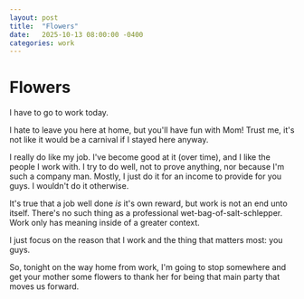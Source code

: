 ```yaml
---
layout: post
title:  "Flowers"
date:   2025-10-13 08:00:00 -0400
categories: work
---
```

# Flowers

I have to go to work today.

I hate to leave you here at home, but you'll have fun with Mom! Trust me, it's not like it would be a carnival if I stayed here anyway.

I really do like my job. I've become good at it (over time), and I like the people I work with. I try to do well, not to prove anything, nor because I'm such a company man. Mostly, I just do it for an income to provide for you guys. I wouldn't do it otherwise.

It's true that a job well done _is_ it's own reward, but work is not an end unto itself. There's no such thing as a professional wet-bag-of-salt-schlepper. Work only has meaning inside of a greater context. 

I just focus on the reason that I work and the thing that matters most: you guys.

So, tonight on the way home from work, I'm going to stop somewhere and get your mother some flowers to thank her for being that main party that moves us forward.
